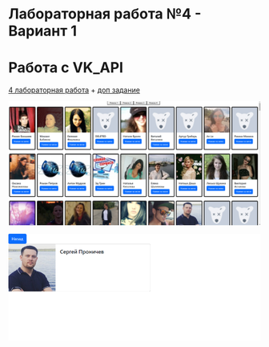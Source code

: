 # Лабораторная работа №4 - Вариант 1
# Работа с VK_API

[4 лабораторная работа](LR4/) + [доп задание](LR4(TypeScript)/)

![alt_screenshot](main_screenshot.png)

![alt_screenshot](add_screenshot.png)